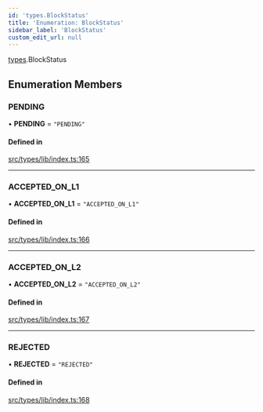 ```yaml
---
id: 'types.BlockStatus'
title: 'Enumeration: BlockStatus'
sidebar_label: 'BlockStatus'
custom_edit_url: null
---
```


[types](../namespaces/types.md).BlockStatus

## Enumeration Members

### PENDING

• **PENDING** = `"PENDING"`

#### Defined in

[src/types/lib/index.ts:165](https://github.com/starknet-io/starknet.js/blob/v5.24.2/src/types/lib/index.ts#L165)

---

### ACCEPTED_ON_L1

• **ACCEPTED_ON_L1** = `"ACCEPTED_ON_L1"`

#### Defined in

[src/types/lib/index.ts:166](https://github.com/starknet-io/starknet.js/blob/v5.24.2/src/types/lib/index.ts#L166)

---

### ACCEPTED_ON_L2

• **ACCEPTED_ON_L2** = `"ACCEPTED_ON_L2"`

#### Defined in

[src/types/lib/index.ts:167](https://github.com/starknet-io/starknet.js/blob/v5.24.2/src/types/lib/index.ts#L167)

---

### REJECTED

• **REJECTED** = `"REJECTED"`

#### Defined in

[src/types/lib/index.ts:168](https://github.com/starknet-io/starknet.js/blob/v5.24.2/src/types/lib/index.ts#L168)
